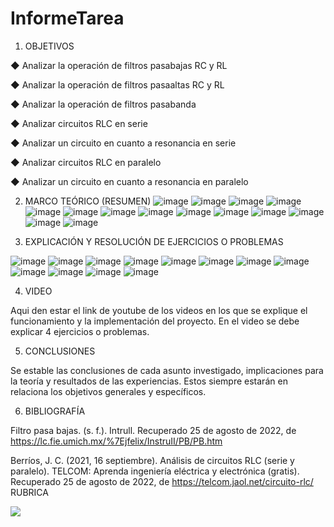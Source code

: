 # InformeTarea


1. OBJETIVOS


◆ Analizar la operación de filtros pasabajas RC y RL 

◆ Analizar la operación de filtros pasaaltas RC y RL 

◆ Analizar la operación de filtros pasabanda

◆ Analizar circuitos RLC en serie 

◆ Analizar un circuito en cuanto a resonancia en serie

◆ Analizar circuitos RLC en paralelo 

◆ Analizar un circuito en cuanto a resonancia en paralelo

2. MARCO TEÓRICO (RESUMEN)
![image](https://user-images.githubusercontent.com/105679480/187342619-80961210-1733-441f-b058-e02e17f29c33.png)
![image](https://user-images.githubusercontent.com/105679480/187342663-835dc5ab-2625-4e5d-aeb4-2cc4b44f24ed.png)
![image](https://user-images.githubusercontent.com/105679480/187342745-999be9da-9e8e-459b-9987-33f032f76fb7.png)
![image](https://user-images.githubusercontent.com/105679480/187342803-67dd8db2-862d-4df5-adf7-710fd299b389.png)
![image](https://user-images.githubusercontent.com/105679480/187342834-c3b57c39-1ea2-4588-8cf4-befce9f3d5c5.png)
![image](https://user-images.githubusercontent.com/105679480/187342886-dceaf66e-4622-41f6-a036-a23dcf6c5772.png)
![image](https://user-images.githubusercontent.com/105679480/187342926-4800e4c9-b8f3-4c27-9ce9-736b779d278e.png)
![image](https://user-images.githubusercontent.com/105679480/187342973-c1a23c00-2d31-4494-9dd6-24c8f661eba0.png)
![image](https://user-images.githubusercontent.com/105679480/187343005-27f07376-dafc-4d4b-8162-4ba155c686f8.png)
![image](https://user-images.githubusercontent.com/105679480/187343035-27394893-bd11-462d-9059-525eef051c66.png)
![image](https://user-images.githubusercontent.com/105679480/187343062-71549e6e-4db9-42f0-a8e9-448a8830d1f2.png)
![image](https://user-images.githubusercontent.com/105679480/187343095-f0992fb5-244d-4677-bebb-af5b3a04c16d.png)
![image](https://user-images.githubusercontent.com/105679480/187343127-aaa943d2-fd4b-4aae-a8c3-695469e2b795.png)
![image](https://user-images.githubusercontent.com/105679480/187343145-b0a10666-a95f-48b0-b143-9c786d76b52e.png)



3. EXPLICACIÓN Y RESOLUCIÓN DE EJERCICIOS O PROBLEMAS

![image](https://user-images.githubusercontent.com/105679480/187343206-0abb1fa9-d3fb-4068-836a-f11b6d304c3b.png)
![image](https://user-images.githubusercontent.com/105679480/187343270-df0e57fa-6bb3-40f7-81e0-c9e51fe93352.png)
![image](https://user-images.githubusercontent.com/105679480/187343313-9a9c1240-fbd0-4696-bd5d-d5b27cef556b.png)
![image](https://user-images.githubusercontent.com/105679480/187343344-9e9afa8d-24f2-4b10-ad7f-2d45ab06a8f2.png)
![image](https://user-images.githubusercontent.com/105679480/187343403-6a2fa5b2-9f03-4e26-a7de-4ba8f95d7760.png)
![image](https://user-images.githubusercontent.com/105679480/187343449-09d00b1c-d768-44df-99f4-951fb81ec509.png)
![image](https://user-images.githubusercontent.com/105679480/187343524-81f1f5aa-244b-46ef-80c9-c136ec3cf034.png)
![image](https://user-images.githubusercontent.com/105679480/187343575-7f419cd8-3b3b-4a6e-91d5-6e84ef1b0149.png)
![image](https://user-images.githubusercontent.com/105679480/187343676-3f841162-5d5f-4638-91e8-35395dc5fa14.png)
![image](https://user-images.githubusercontent.com/105679480/187343715-cfcf2c2f-3c85-45bc-aedb-da7ad777ea8b.png)
![image](https://user-images.githubusercontent.com/105679480/187343741-02479561-0499-4e0b-bb56-64f7aaf43775.png)
![image](https://user-images.githubusercontent.com/105679480/187343779-a3c967d0-a7c4-4456-be19-bd602b231678.png)



4. VIDEO

Aqui den estar el link de youtube de los videos en los que se explique el funcionamiento y la implementación del proyecto.
En el video se debe explicar 4 ejercicios o problemas.


5. CONCLUSIONES

Se estable las conclusiones de cada asunto investigado, implicaciones para la teoría y resultados de las experiencias. Estos siempre estarán en relaciona los objetivos generales y específicos.

6. BIBLIOGRAFÍA

Filtro pasa bajas. (s. f.). Intrull. Recuperado 25 de agosto de 2022, de https://lc.fie.umich.mx/%7Ejfelix/InstruII/PB/PB.htm

Berríos, J. C. (2021, 16 septiembre). Análisis de circuitos RLC (serie y paralelo). TELCOM: Aprenda ingeniería eléctrica y electrónica (gratis). Recuperado 25 de agosto de 2022, de https://telcom.jaol.net/circuito-rlc/
RUBRICA

![](https://github.com/doalulema/InformeTarea/blob/main/Tarea.png)
